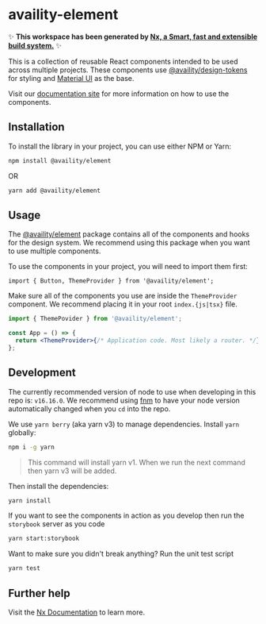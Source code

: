 # availity-element

✨ **This workspace has been generated by [Nx, a Smart, fast and extensible build system.](https://nx.dev)** ✨

This is a collection of reusable React components intended to be used across multiple projects. These components use [@availity/design-tokens](./packages/design-tokens/) for styling and [Material UI](https://mui.com/) as the base.

Visit our [documentation site](https://zeroheight.com/07045d232/v/latest/p/753cd8-element) for more information on how to use the components.

## Installation

To install the library in your project, you can use either NPM or Yarn:

```sh
npm install @availity/element
```

OR

```sh
yarn add @availity/element
```

## Usage

The [@availity/element](./packages/element/) package contains all of the components and hooks for the design system. We recommend using this package when you want to use multiple components.

To use the components in your project, you will need to import them first:

```tsx
import { Button, ThemeProvider } from '@availity/element';
```

Make sure all of the components you use are inside the `ThemeProvider` component. We recommend placing it in your root `index.{js|tsx}` file.

```jsx
import { ThemePovider } from '@availity/element';

const App = () => {
  return <ThemeProvider>{/* Application code. Most likely a router. */}</ThemeProvider>;
};
```

## Development

The currently recommended version of node to use when developing in this repo is: `v16.16.0`. We recommend using [fnm](https://github.com/Schniz/fnm#readme) to have your node version automatically changed when you `cd` into the repo.

We use `yarn berry` (aka yarn v3) to manage dependencies. Install `yarn` globally:

```sh
npm i -g yarn
```

> This command will install yarn v1. When we run the next command then yarn v3 will be added.

Then install the dependencies:

```sh
yarn install
```

If you want to see the components in action as you develop then run the `storybook` server as you code

```sh
yarn start:storybook
```

Want to make sure you didn't break anything? Run the unit test script

```sh
yarn test
```

## Further help

Visit the [Nx Documentation](https://nx.dev) to learn more.

